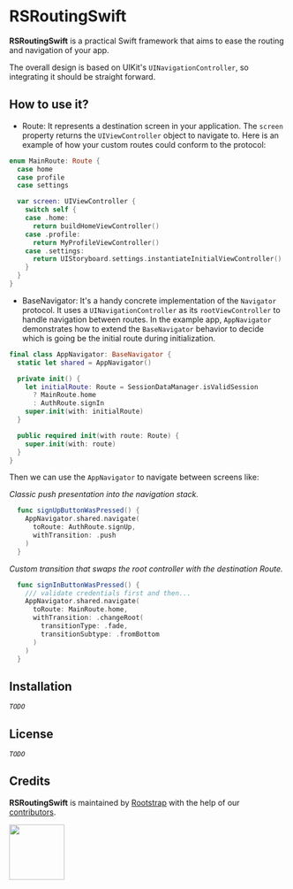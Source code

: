 # RSRoutingSwift

**RSRoutingSwift** is a practical Swift framework that aims to ease the routing and navigation of your app.

The overall design is based on UIKit's `UINavigationController`, so integrating it should be straight forward.

## How to use it?

- Route: It represents a destination screen in your application.
The `screen` property returns the `UIViewController` object to navigate to. 
Here is an example of how your custom routes could conform to the protocol:

```swift
enum MainRoute: Route {
  case home
  case profile
  case settings

  var screen: UIViewController {
    switch self {
    case .home:
      return buildHomeViewController()
    case .profile:
      return MyProfileViewController()
    case .settings:
      return UIStoryboard.settings.instantiateInitialViewController()
    }
  }
}

```
- BaseNavigator: It's a handy concrete implementation of the `Navigator` protocol. 
It uses a `UINavigationController` as its `rootViewController` to handle navigation between routes. 
In the example app, `AppNavigator` demonstrates how to extend the `BaseNavigator` behavior to decide which is going be the initial route during initialization.

```swift
final class AppNavigator: BaseNavigator {
  static let shared = AppNavigator()

  private init() {
    let initialRoute: Route = SessionDataManager.isValidSession 
      ? MainRoute.home
      : AuthRoute.signIn
    super.init(with: initialRoute)
  }

  public required init(with route: Route) {
    super.init(with: route)
  }
}
```

Then we can use the `AppNavigator` to navigate between screens like:

_Classic push presentation into the navigation stack._
```swift
  func signUpButtonWasPressed() {
    AppNavigator.shared.navigate(
      toRoute: AuthRoute.signUp,
      withTransition: .push
    )
  }
```

_Custom transition that swaps the root controller with the destination Route._
```swift
  func signInButtonWasPressed() {
    /// validate credentials first and then...
    AppNavigator.shared.navigate(
      toRoute: MainRoute.home,
      withTransition: .changeRoot(
        transitionType: .fade,
        transitionSubtype: .fromBottom
      )
    )
  }
```

## Installation

_`TODO`_

## License

_`TODO`_

## Credits

**RSRoutingSwift** is maintained by [Rootstrap](http://www.rootstrap.com) with the help of our [contributors](https://github.com/rootstrap/ios-base/contributors).

[<img src="https://s3-us-west-1.amazonaws.com/rootstrap.com/img/rs.png" width="100"/>](http://www.rootstrap.com)